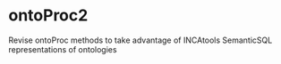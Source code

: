 # ontoProc2
Revise ontoProc methods to take advantage of INCAtools SemanticSQL representations of ontologies
